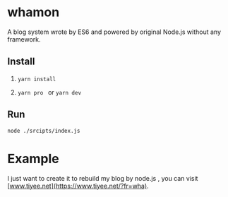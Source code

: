 # whamon

A blog system wrote by ES6 and powered by original Node.js without any framework.


## Install

1.  `yarn install`

2.  `yarn pro ` or  `yarn dev`

## Run

`node ./srcipts/index.js`

# Example

I just want to create it to rebuild my blog by node.js , you can visit [www.tiyee.net](https://www.tiyee.net/?fr=wha).
